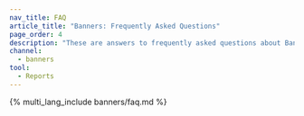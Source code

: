 ```yaml
---
nav_title: FAQ
article_title: "Banners: Frequently Asked Questions"
page_order: 4
description: "These are answers to frequently asked questions about Banners in Braze."
channel:
  - banners
tool:
  - Reports
---
```


{% multi_lang_include banners/faq.md %}
